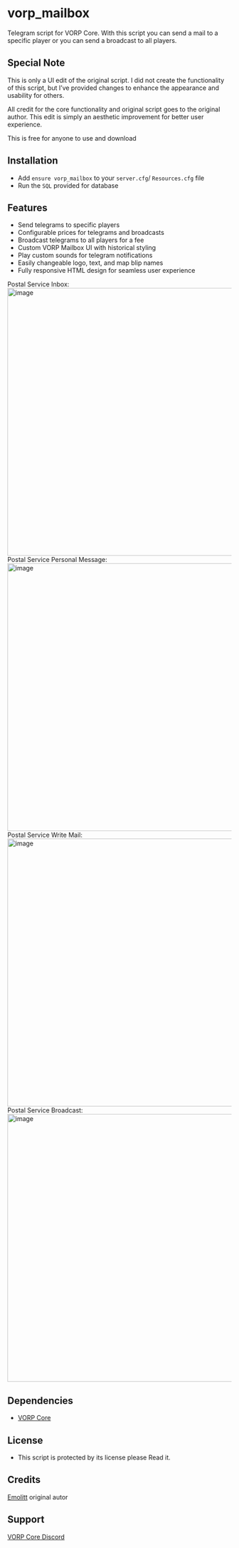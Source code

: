 # **vorp_mailbox**
Telegram script for VORP Core. With this script you can send a mail to a specific player or you can send a broadcast to all players.

## **Special Note**
This is only a UI edit of the original script. I did not create the functionality of this script, but I’ve provided changes to enhance the appearance and usability for others. 

All credit for the core functionality and original script goes to the original author. This edit is simply an aesthetic improvement for better user experience.

This is free for anyone to use and download

## **Installation**
- Add `ensure vorp_mailbox` to your `server.cfg`/ `Resources.cfg` file
- Run the `SQL` provided for database

## **Features**
- Send telegrams to specific players
- Configurable prices for telegrams and broadcasts
- Broadcast telegrams to all players for a fee
- Custom VORP Mailbox UI with historical styling
- Play custom sounds for telegram notifications
- Easily changeable logo, text, and map blip names
- Fully responsive HTML design for seamless user experience


Postal Service Inbox:
<img width="600" alt="image" src="https://files.catbox.moe/qk3nfq.png">
Postal Service Personal Message:
<img width="600" alt="image" src="https://files.catbox.moe/w0xbs1.png">
Postal Service Write Mail:
<img width="600" alt="image" src="https://files.catbox.moe/p0ymva.png">
Postal Service Broadcast:
<img width="600" alt="image" src="https://files.catbox.moe/wqh2r1.png">

## **Dependencies**
- [VORP Core](https://github.com/VORPCORE/vorp_core-lua)

## **License** 
- This script is protected by its license please Read it.

## Credits
[Emolitt](https://github.com/RomainJolidon) original autor

## Support
[VORP Core Discord](https://discord.gg/JjNYMnDKMf)
